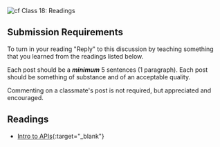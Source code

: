 ![cf](http://i.imgur.com/7v5ASc8.png) Class 18: Readings

## Submission Requirements

To turn in your reading "Reply" to this discussion by teaching something that you learned from the 
readings listed below.

Each post should be a ***minimum*** 5 sentences (1 paragraph). Each post should be something of substance and 
of an acceptable quality. 

Commenting on a classmate's post is not required, but appreciated and encouraged.
## Readings
- [Intro to APIs](https://docs.microsoft.com/en-us/aspnet/core/tutorials/first-web-api?view=aspnetcore-2.1){:target="_blank"} 
